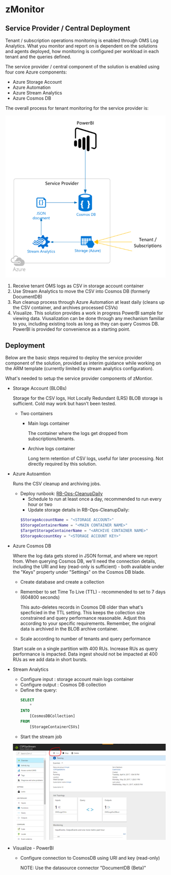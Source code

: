 # zMonitor

## Service Provider / Central Deployment

Tenant / subscription operations monitoring is enabled through OMS Log Analytics. What you monitor and report on is dependent on the solutions and agents deployed, how monitoring is configured per workload in each tenant and the queries defined.

The service provider / central component of the solution is enabled using four core Azure components:

* Azure Storage Account
* Azure Automation
* Azure Stream Analytics
* Azure Cosmos DB

The overall process for tenant monitoring for the service provider is:

![zMonitorCentral](images/zMonitorCentral.png)

1. Receive tenant OMS logs as CSV in storage account container
1. Use Stream Analytics to move the CSV into Cosmos DB (formerly DocumentDB)
1. Run cleanup process through Azure Automation at least daily (cleans up the CSV container, and archives processed CSVs)
1. Visualize. This solution provides a work in progress PowerBI sample for viewing data. Viusalization can be done through any mechanism familiar to you, including existing tools as long as they can query Cosmos DB. PowerBI is provided for convenience as a starting point.

## Deployment

Below are the basic steps required to deploy the service provider component of the solution, provided as interim guidance while working on the ARM template (currently limited by stream analytics configuration).

What's needed to setup the service provider components of zMontior.

* Storage Account (BLOBs)

  Storage for the CSV logs, Hot Locally Redundant (LRS) BLOB storage is sufficient. Cold may work but hasn't been tested.
  * Two containers
    * Main logs container

      The container where the logs get dropped from subscriptions/tenants.

    * Archive logs container

      Long term retention of CSV logs, useful for later processing. Not directly required by this solution.

* Azure Autoamtion

  Runs the CSV cleanup and archiving jobs.
  * Deploy runbook: [RB-Ops-CleanupDaily][1]
    * Schedule to run at least once a day, recommended to run every hour or two
    * Update storage details in RB-Ops-CleanupDaily:
    ```PowerShell
    $StorageAccountName = "<STORAGE ACCOUNT>"
    $StorageContainerName = "<MAIN CONTAINER NAME>"
    $TargetStorageContainerName = "<ARCHIVE CONTAINER NAME>"
    $StorageAccountKey = "<STORAGE ACCOUNT KEY>"
    ```
* Azure Cosmos DB

  Where the log data gets stored in JSON format, and where we report from. When querying Cosmos DB, we'll need the connection details, including the URI and key (read-only is sufficient) - both available under the "Keys" property under "Settings" on the Cosmos DB blade.
    * Create database and create a collection
    * Remember to set Time To Live (TTL) - recommended to set to 7 days (604800 seconds)

      This auto-deletes records in Cosmos DB older than what's specficied in the TTL setting. This keeps the collection size constrained  and query performance reasonable. Adjust this according to your specific requirements. Remember, the original data is archived in the BLOB archive container.

    * Scale according to number of tenants and query performance

    Start scale on a single partition with 400 RUs. Increase RUs as query performance is impacted. Data ingest should not be impacted at 400 RUs as we add data in short bursts. 

* Stream Analytics
  * Configure input : storage account main logs container
  * Configure output : Cosmos DB collection
  * Define the query:
    ```SQL
    SELECT
        *
    INTO
        [CosmosDBCollection]
    FROM
        [StorageContainerCSVs]
    ```
  * Start the stream job

  ![Stream Analytics - Running](images/centralStreamAnalytics.png)
* Visualize - PowerBI
  * Configure connection to CosmosDB using URI and key (read-only)

    NOTE: Use the datasource connector "DocumentDB (Beta)"

<!-- LINKS -->
[1]:deploy/serviceprovider/PS-Ops-CleanupDaily.ps1
